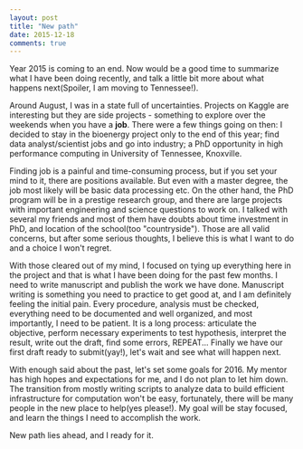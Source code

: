 ```yaml
---
layout: post
title: "New path"
date: 2015-12-18
comments: true
---
```


Year 2015 is coming to an end. Now would be a good time to summarize what I have been doing recently, and talk a little bit more about what happens next(Spoiler, I am moving to Tennessee!).

Around August, I was in a state full of uncertainties. Projects on Kaggle are interesting but they are side projects - something to explore over the weekends when you have a **job**. There were a few things going on then: I decided to stay in the bioenergy project only to the end of this year; find data analyst/scientist jobs and go into industry; a PhD opportunity in high performance computing in University of Tennessee, Knoxville. 

Finding job is a painful and time-consuming process, but if you set your mind to it, there are positions available. But even with a master degree, the job most likely will be basic data processing etc. On the other hand, the PhD program will be in a prestige research group, and there are large projects with important engineering and science questions to work on. I talked with several my friends and most of them have doubts about time investment in PhD, and location of the school(too "countryside"). Those are all valid concerns, but after some serious thoughts, I believe this is what I want to do and a choice I won't regret. 

With those cleared out of my mind, I focused on tying up everything here in the project and that is what I have been doing for the past few months. I need to write manuscript and publish the work we have done. Manuscript writing is something you need to practice to get good at, and I am definitely feeling the initial pain. Every procedure, analysis must be checked, everything need to be documented and well organized, and most importantly, I need to be patient. It is a long process: articulate the objective, perform necessary experiments to test hypothesis, interpret the result, write out the draft, find some errors, REPEAT... Finally we have our first draft ready to submit(yay!), let's wait and see what will happen next.

With enough said about the past, let's set some goals for 2016. My mentor has high hopes and expectations for me, and I do not plan to let him down. The transition from mostly writing scripts to analyze data to build efficient infrastructure for computation won't be easy, fortunately, there will be many people in the new place to help(yes please!). My goal will be stay focused, and learn the things I need to accomplish the work.

New path lies ahead, and I ready for it.